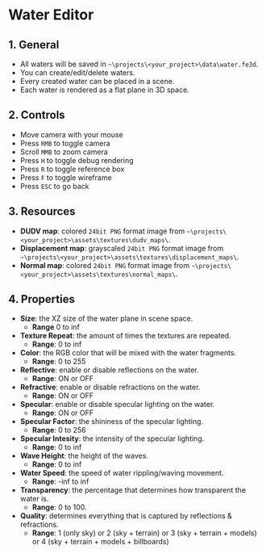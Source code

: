 # Water Editor

## 1. General

- All waters will be saved in `~\projects\<your_project>\data\water.fe3d`.
- You can create/edit/delete waters.
- Every created water can be placed in a scene.
- Each water is rendered as a flat plane in 3D space.

## 2. Controls

- Move camera with your mouse
- Press `RMB` to toggle camera
- Scroll `MMB` to zoom camera
- Press `H` to toggle debug rendering
- Press `R` to toggle reference box
- Press `F` to toggle wireframe
- Press `ESC` to go back

## 3. Resources

- **DUDV map**: colored `24bit PNG` format image from `~\projects\<your_project>\assets\textures\dudv_maps\`.
- **Displacement map**: grayscaled `24bit PNG` format image from `~\projects\<your_project>\assets\textures\displacement_maps\`.
- **Normal map**: colored `24bit PNG` format image from `~\projects\<your_project>\assets\textures\normal_maps\`.

## 4. Properties

- **Size**: the XZ size of the water plane in scene space.
  - **Range** 0 to inf
- **Texture Repeat**: the amount of times the textures are repeated.
  - **Range**: 0 to inf
- **Color**: the RGB color that will be mixed with the water fragments.
  - **Range**: 0 to 255
- **Reflective**: enable or disable reflections on the water.
  - **Range**: ON or OFF
- **Refractive**: enable or disable refractions on the water.
  - **Range**: ON or OFF
- **Specular**: enable or disable specular lighting on the water.
  - **Range**: ON or OFF
- **Specular Factor**: the shininess of the specular lighting.
  - **Range**: 0 to 256
- **Specular Intesity**: the intensity of the specular lighting.
  - **Range**: 0 to inf
- **Wave Height**: the height of the waves.
  - **Range**: 0 to inf
- **Water Speed**: the speed of water rippling/waving movement.
  - **Range**: -inf to inf
- **Transparency**: the percentage that determines how transparent the water is.
  - **Range**: 0 to 100.
- **Quality**: determines everything that is captured by reflections & refractions.
  - **Range**: 1 (only sky) or 2 (sky + terrain) or 3 (sky + terrain + models) or 4 (sky + terrain + models + billboards)
